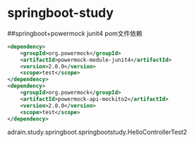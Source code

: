 # springboot-study

##springboot+powermock
junit4
pom文件依赖
```xml
<dependency>
    <groupId>org.powermock</groupId>
    <artifactId>powermock-module-junit4</artifactId>
    <version>2.0.0</version>
    <scope>test</scope>
</dependency>
<dependency>
    <groupId>org.powermock</groupId>
    <artifactId>powermock-api-mockito2</artifactId>
    <version>2.0.0</version>
    <scope>test</scope>
</dependency>
```
adrain.study.springboot.springbootstudy.HelloControllerTest2
